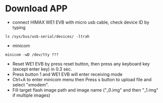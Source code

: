 # Download APP

* connect HIMAX WE1 EVB with micro usb cable, check device ID by typing

```
ls /sys/bus/usb-serial/devices/ -ltrah
```

* minicom

```
minicom -wD /dev/tty ???

```

* Reset WE1 EVB by press reset button, then press any keyboard key (except enter key) in 0.3 sec.
* Press button 1 and WE1 EVB will enter receiving mode 
* Ctrl+A to enter minicom menu then Press s button to upload file and select "xmodem".
* Fill target flash image path and image name ("_0.img" and then "_1.img" if multiple images)

